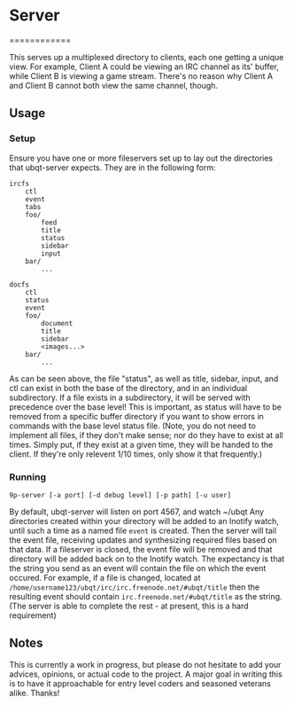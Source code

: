 # Server
============

This serves up a multiplexed directory to clients, each one getting a unique view. For example, Client A could be viewing an IRC channel as its' buffer, while Client B is viewing a game stream. There's no reason why Client A and Client B cannot both view the same channel, though.

## Usage

### Setup

Ensure you have one or more fileservers set up to lay out the directories that ubqt-server expects. They are in the following form:

```
ircfs
	ctl
	event
	tabs
	foo/
		feed
		title
		status	
		sidebar
		input
	bar/
		...

docfs
	ctl
	status
	event
	foo/
		document
		title
		sidebar
		<images...>
	bar/
		...
```

As can be seen above, the file "status", as well as title, sidebar, input, and ctl can exist in both the base of the directory, and in an individual subdirectory. If a file exists in a subdirectory, it will be served with precedence over the base level! This is important, as status will have to be removed from a specific buffer directory if you want to show errors in commands with the base level status file. (Note, you do not need to implement all files, if they don't make sense; nor do they have to exist at all times. Simply put, if they exist at a given time, they will be handed to the client. If they're only relevent 1/10 times, only show it that frequently.)


### Running

`9p-server [-a port] [-d debug level] [-p path] [-u user]`

By default, ubqt-server will listen on port 4567, and watch ~/ubqt
Any directories created within your directory will be added to an Inotify watch, until such a time as a named file `event` is created. Then the server will tail the event file, receiving updates and synthesizing required files based on that data. If a fileserver is closed, the event file will be removed and that directory will be added back on to the Inotify watch.
The expectancy is that the string you send as an event will contain the file on which the event occured. For example, if a file is changed, located at `/home/username123/ubqt/irc/irc.freenode.net/#ubqt/title` then the resulting event should contain `irc.freenode.net/#ubqt/title` as the string. (The server is able to complete the rest - at present, this is a hard requirement)

## Notes

This is currently a work in progress, but please do not hesitate to add your advices, opinions, or actual code to the project. A major goal in writing this is to have it approachable for entry level coders and seasoned veterans alike. 
Thanks!
